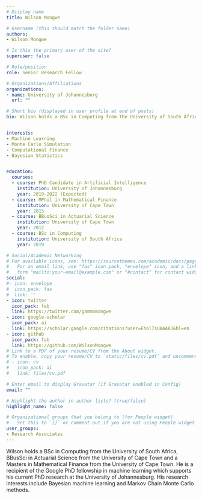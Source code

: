 ```yaml
---
# Display name
title: Wilson Mongwe

# Username (this should match the folder name)
authors:
- Wilson Mongwe

# Is this the primary user of the site?
superuser: false

# Role/position
role: Senior Research Fellow

# Organizations/Affiliations
organizations:
- name: University of Johannesburg
  url: ""

# Short bio (displayed in user profile at end of posts)
bio: Wilson holds a BSc in Computing from the University of South Africa, BBusSci in Actuarial Science from the University of Cape Town and a Masters in Mathematical Finance from the University of Cape Town. He is a recipient of the Google PhD fellowship in machine learning which supports his current PhD research at the University of Johannesburg. His research interests include Bayesian machine learning and Markov Chain Monte Carlo methods.


interests:
- Machine Learning
- Monte Carlo Simulation
- Computational Finance
- Bayesian Statistics


education:
  courses:
  - course: PhD Candidate in Artificial Intelligence
    institution: University of Johannesburg
    year: 2019-2022 (Expected)
  - course: MPhil in Mathematical Finance
    institution: University of Cape Town
    year: 2015
  - course: BBusSci in Actuarial Science
    institution: University of Cape Town
    year: 2012
  - course: BSc in Computing
    institution: University of South Africa
    year: 2019

# Social/Academic Networking
# For available icons, see: https://sourcethemes.com/academic/docs/page-builder/#icons
#   For an email link, use "fas" icon pack, "envelope" icon, and a link in the
#   form "mailto:your-email@example.com" or "#contact" for contact widget.
social:
#- icon: envelope
#  icon_pack: fas
#  link: ''
- icon: twitter
  icon_pack: fab
  link: https://twitter.com/gammamongwe
- icon: google-scholar
  icon_pack: ai
  link: https://scholar.google.com/citations?user=Ehol7sUAAAAJ&hl=en
- icon: github
  icon_pack: fab
  link: https://github.com/WilsonMongwe
# Link to a PDF of your resume/CV from the About widget.
# To enable, copy your resume/CV to `static/files/cv.pdf` and uncomment the lines below.
# - icon: cv
#   icon_pack: ai
#   link: files/cv.pdf

# Enter email to display Gravatar (if Gravatar enabled in Config)
email: ""

# Highlight the author in author lists? (true/false)
highlight_name: false

# Organizational groups that you belong to (for People widget)
#   Set this to `[]` or comment out if you are not using People widget.
user_groups:
- Research Associates
---
```

Wilson holds a BSc in Computing from the University of South Africa, BBusSci in Actuarial Science from the University of Cape Town and a Masters in Mathematical Finance from the University of Cape Town. He is a recipient of the Google PhD fellowship in machine learning which supports his current PhD research at the University of Johannesburg. His research interests include Bayesian machine learning and Markov Chain Monte Carlo methods.